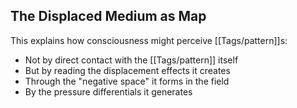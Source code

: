 ## The Displaced Medium as Map

This explains how consciousness might perceive [[Tags/pattern]]s:

- Not by direct contact with the [[Tags/pattern]] itself
- But by reading the displacement effects it creates
- Through the "negative space" it forms in the field
- By the pressure differentials it generates